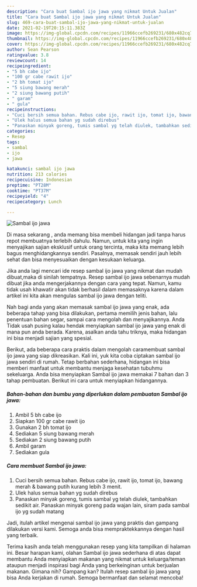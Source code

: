 ```yaml
---
description: "Cara buat Sambal ijo jawa yang nikmat Untuk Jualan"
title: "Cara buat Sambal ijo jawa yang nikmat Untuk Jualan"
slug: 469-cara-buat-sambal-ijo-jawa-yang-nikmat-untuk-jualan
date: 2021-02-19T20:15:11.383Z
image: https://img-global.cpcdn.com/recipes/11966ccefb269231/680x482cq70/sambal-ijo-jawa-foto-resep-utama.jpg
thumbnail: https://img-global.cpcdn.com/recipes/11966ccefb269231/680x482cq70/sambal-ijo-jawa-foto-resep-utama.jpg
cover: https://img-global.cpcdn.com/recipes/11966ccefb269231/680x482cq70/sambal-ijo-jawa-foto-resep-utama.jpg
author: Sean Pearson
ratingvalue: 3.8
reviewcount: 14
recipeingredient:
- "5 bh cabe ijo"
- "100 gr cabe rawit ijo"
- "2 bh tomat ijo"
- "5 siung bawang merah"
- "2 siung bawang putih"
- " garam"
- " gula"
recipeinstructions:
- "Cuci bersih semua bahan. Rebus cabe ijo, rawit ijo, tomat ijo, bawang merah &amp; bawang putih kurang lebih 3 menit."
- "Ulek halus semua bahan yg sudah direbus"
- "Panaskan minyak goreng, tumis sambal yg telah diulek, tambahkan sedikit air. Panaskan minyak goreng pada wajan lain, siram pada sambal ijo yg sudah matang"
categories:
- Resep
tags:
- sambal
- ijo
- jawa

katakunci: sambal ijo jawa 
nutrition: 213 calories
recipecuisine: Indonesian
preptime: "PT28M"
cooktime: "PT37M"
recipeyield: "4"
recipecategory: Lunch

---
```



![Sambal ijo jawa](https://img-global.cpcdn.com/recipes/11966ccefb269231/680x482cq70/sambal-ijo-jawa-foto-resep-utama.jpg)

Di masa  sekarang , anda memang bisa membeli hidangan jadi tanpa harus repot membuatnya terlebih dahulu. Namun, untuk kita yang ingin menyajikan sajian eksklusif untuk orang tercinta, maka kita memang lebih bagus menghidangkannya sendiri. Pasalnya, memasak sendiri jauh lebih sehat dan bisa menyesuaikan dengan kesukaan keluarga.

Jika anda lagi mencari ide resep sambal ijo jawa yang nikmat dan mudah dibuat,maka di sinilah tempatnya. Resep sambal ijo jawa  sebenarnya mudah dibuat jika anda mengerjakannya dengan cara yang tepat. Namun, kamu tidak usah khawatir akan tidak berhasil dalam memasaknya 
karena dalam artikel ini kita akan mengulas sambal ijo jawa dengan teliti.  



Nah bagi anda yang akan memasak sambal ijo jawa yang enak, ada beberapa tahap yang bisa dilakukan, pertama memilih jenis bahan, lalu penentuan bahan segar, sampai cara mengolah dan menyajikannya. Anda Tidak usah pusing kalau hendak menyiapkan sambal ijo jawa yang enak di mana pun anda berada. Karena, asalkan anda  tahu triknya, maka hidangan ini bisa menjadi sajian yang spesial.

Berikut, ada beberapa cara praktis  dalam mengolah caramembuat sambal ijo jawa yang siap dikreasikan. Kali ini, yuk kita coba ciptakan sambal ijo jawa sendiri di rumah. Tetap berbahan sederhana, hidangan ini bisa memberi manfaat untuk membantu menjaga kesehatan tubuhmu sekeluarga. Anda bisa menyiapkan Sambal ijo jawa memakai 7 bahan dan 3 tahap pembuatan. Berikut ini cara untuk menyiapkan hidangannya.

<!--inarticleads1-->

##### Bahan-bahan dan bumbu yang diperlukan dalam pembuatan Sambal ijo jawa:

1. Ambil 5 bh cabe ijo
1. Siapkan 100 gr cabe rawit ijo
1. Gunakan 2 bh tomat ijo
1. Sediakan 5 siung bawang merah
1. Sediakan 2 siung bawang putih
1. Ambil  garam
1. Sediakan  gula




<!--inarticleads2-->

##### Cara membuat Sambal ijo jawa:

1. Cuci bersih semua bahan. Rebus cabe ijo, rawit ijo, tomat ijo, bawang merah &amp; bawang putih kurang lebih 3 menit.
1. Ulek halus semua bahan yg sudah direbus
1. Panaskan minyak goreng, tumis sambal yg telah diulek, tambahkan sedikit air. Panaskan minyak goreng pada wajan lain, siram pada sambal ijo yg sudah matang




Jadi, itulah artikel mengenai  sambal ijo jawa  yang praktis dan gampang dilakukan versi kami. Semoga anda bisa mempraktekkannya dengan hasil yang terbaik. 

Terima kasih anda telah menggunakan resep yang kita tampilkan di halaman ini. Besar harapan kami, olahan  Sambal ijo jawa sederhana di atas dapat membantu Anda menyiapkan makanan yang nikmat untuk keluarga/teman ataupun menjadi inspirasi bagi Anda yang berkeinginan untuk berjualan makanan. Gimana nih? Gampang kan? Itulah resep sambal ijo jawa yang bisa Anda kerjakan di rumah. Semoga bermanfaat dan selamat mencoba!

